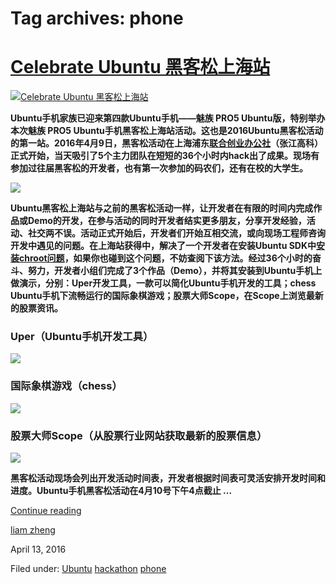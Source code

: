 





# Tag archives: phone





#  [Celebrate Ubuntu 黑客松上海站](/en/blog/2016/04/13/shanghai-hackathon/)

[ ![Celebrate Ubuntu 黑客松上海站](/static/devportal_uploaded/9a85e447-34f9-4932-b56f-93598cf79726-uploads/zinnia/2016/04/13/6pic.jpg)
](/en/blog/2016/04/13/shanghai-hackathon/)

**Ubuntu手机家族已迎来第四款Ubuntu手机——魅族 PRO5 Ubuntu版，特别举办本次魅族 PRO5 Ubuntu手机黑客松上海站活动。这也是2016Ubuntu黑客松活动的第一站。2016年4月9日，黑客松活动在上海浦东[联合创业办公社](http://www.people-squared.com)（张江高科）正式开始，当天吸引了5个主力团队在短短的36个小时内hack出了成果。现场有参加过往届黑客松的开发者，也有第一次参加的码农们，还有在校的大学生。**

![](https://40.media.tumblr.com/4e8dcd300827fb934057d6600e89bf08/tumblr_o5keatSL6j1td4hoko1_540.jpg)

**Ubuntu黑客松上海站与之前的黑客松活动一样，让开发者在有限的时间内完成作品或Demo的开发，在参与活动的同时开发者结实更多朋友，分享开发经验，活动、社交两不误。活动正式开始后，开发者们开始互相交流，或向现场工程师咨询开发中遇见的问题。在上海站获得中，解决了一个开发者在安装Ubuntu SDK中[安装](http://blog.csdn.net/ubuntutouch/article/details/51111055)[chroot问题](http://blog.csdn.net/ubuntutouch/article/details/51111055)，如果你也碰到这个问题，不妨查阅下该方法。经过36个小时的奋斗、努力，开发者小组们完成了3个作品（Demo），并将其安装到Ubuntu手机上做演示，分别：Uper开发工具，一款可以简化Ubuntu手机开发的工具；chess Ubuntu手机下流畅运行的国际象棋游戏；股票大师Scope，在Scope上浏览最新的股票资讯。**

### **Uper（Ubuntu手机开发工具）**

![](https://40.media.tumblr.com/7d467c6b62caef6561fe88e9c3c294ca/tumblr_o5kelqe8Y11td4hoko1_1280.png)

### **国际象棋游戏（chess）**

![](https://41.media.tumblr.com/9f76578b19c45b23c372521a8410012c/tumblr_o5kelqe8Y11td4hoko2_1280.jpg)

### **股票大师Scope（从股票行业网站获取最新的股票信息）**

![](https://40.media.tumblr.com/0d20f5e662509d4b02f84c0880920abe/tumblr_o5kev4NnKL1td4hoko1_540.jpg)

**黑客松活动现场会列出开发活动时间表，开发者根据时间表可灵活安排开发时间和进度。Ubuntu手机黑客松活动在4月10号下午4点截止 ...**

[Continue reading](/en/blog/2016/04/13/shanghai-hackathon/)

[liam zheng](/en/blog/authors/tmacyunn1/)

April 13, 2016

Filed under: [Ubuntu](/en/blog/tags/Ubuntu/)
[hackathon](/en/blog/tags/hackathon/) [phone](/en/blog/tags/phone/)





